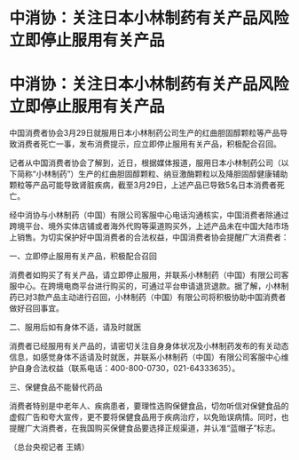 # 中消协：关注日本小林制药有关产品风险 立即停止服用有关产品

# 中消协：关注日本小林制药有关产品风险 立即停止服用有关产品

中国消费者协会3月29日就服用日本小林制药公司生产的红曲胆固醇颗粒等产品导致消费者死亡一事，发布消费提示，应立即停止服用有关产品，积极配合召回。

记者从中国消费者协会了解到，近日，根据媒体报道，服用日本小林制药公司（以下简称“小林制药”）生产的红曲胆固醇颗粒、纳豆激酶颗粒以及降胆固醇健康辅助颗粒等产品可能导致肾脏疾病，截至3月29日，上述产品已导致5名日本消费者死亡。

经中消协与小林制药（中国）有限公司客服中心电话沟通核实，中国消费者除通过跨境平台、境外实体店铺或者海外代购等渠道购买外，上述产品未在中国大陆市场上销售。为切实保护好中国消费者的合法权益，中国消费者协会提醒广大消费者：

一、立即停止服用有关产品，积极配合召回

消费者如购买了有关产品，请立即停止服用，并联系小林制药（中国）有限公司客服中心。在跨境电商平台进行购买的，可通过平台申请退货退款。据了解，小林制药已对3款产品主动进行召回，小林制药（中国）有限公司将积极协助中国消费者做好召回事宜。

二、服用后如有身体不适，请及时就医

消费者已经服用有关产品的，请密切关注自身身体状况及小林制药发布的有关动态信息，如感觉身体不适请及时就医，并联系小林制药（中国）有限公司客服中心维护自身合法权益（联系电话：400-800-0730，021-64333635）。

三、保健食品不能替代药品

消费者特别是中老年人、疾病患者，要理性选购保健食品，切勿听信对保健食品的虚假广告和夸大宣传，更不要将保健食品用于疾病治疗，以免贻误病情。同时，也提醒广大消费者，在我国购买保健食品要选择正规渠道，并认准“蓝帽子”标志。

（总台央视记者 王婧）

